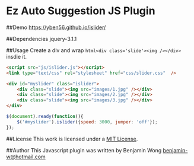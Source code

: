 Ez Auto Suggestion JS Plugin
==============================

##Demo
https://yben56.github.io/islider/

##Dependencies
jquery-3.1.1

##Usage
Create a div and wrap ```html<div class='slide'><img /></div>``` insdie it.

```html
<script src="js/islider.js"></script>
<link type="text/css" rel="stylesheet" href="css/slider.css"  />

<div id="myslider" class="islider">
	<div class="slide"><img src="images/1.jpg" /></div>
    <div class="slide"><img src="images/2.jpg" /></div>
    <div class="slide"><img src="images/3.jpg" /></div>
</div>
```

```javascript
$(document).ready(function(){
	$('#myslider').islider({speed: 3000, jumper: 'off'});
});
```

##License
This work is licensed under a [MIT License](http://opensource.org/licenses/MIT).

##Author
This Javascript plugin was written by Benjamin Wong benjamin-w@hotmail.com
